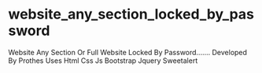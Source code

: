 # website_any_section_locked_by_password
Website Any Section Or Full Website Locked By Password....... Developed By Prothes Uses Html Css Js Bootstrap Jquery Sweetalert
